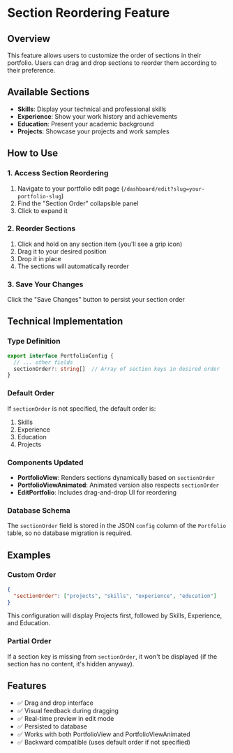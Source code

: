 # Section Reordering Feature

## Overview
This feature allows users to customize the order of sections in their portfolio. Users can drag and drop sections to reorder them according to their preference.

## Available Sections
- **Skills**: Display your technical and professional skills
- **Experience**: Show your work history and achievements
- **Education**: Present your academic background
- **Projects**: Showcase your projects and work samples

## How to Use

### 1. Access Section Reordering
1. Navigate to your portfolio edit page (`/dashboard/edit?slug=your-portfolio-slug`)
2. Find the "Section Order" collapsible panel
3. Click to expand it

### 2. Reorder Sections
1. Click and hold on any section item (you'll see a grip icon)
2. Drag it to your desired position
3. Drop it in place
4. The sections will automatically reorder

### 3. Save Your Changes
Click the "Save Changes" button to persist your section order

## Technical Implementation

### Type Definition
```typescript
export interface PortfolioConfig {
  // ... other fields
  sectionOrder?: string[]  // Array of section keys in desired order
}
```

### Default Order
If `sectionOrder` is not specified, the default order is:
1. Skills
2. Experience
3. Education
4. Projects

### Components Updated
- **PortfolioView**: Renders sections dynamically based on `sectionOrder`
- **PortfolioViewAnimated**: Animated version also respects `sectionOrder`
- **EditPortfolio**: Includes drag-and-drop UI for reordering

### Database Schema
The `sectionOrder` field is stored in the JSON `config` column of the `Portfolio` table, so no database migration is required.

## Examples

### Custom Order
```json
{
  "sectionOrder": ["projects", "skills", "experience", "education"]
}
```
This configuration will display Projects first, followed by Skills, Experience, and Education.

### Partial Order
If a section key is missing from `sectionOrder`, it won't be displayed (if the section has no content, it's hidden anyway).

## Features
- ✅ Drag and drop interface
- ✅ Visual feedback during dragging
- ✅ Real-time preview in edit mode
- ✅ Persisted to database
- ✅ Works with both PortfolioView and PortfolioViewAnimated
- ✅ Backward compatible (uses default order if not specified)
